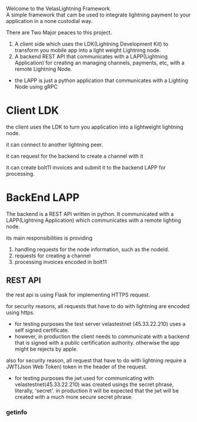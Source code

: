 Welcome to the VelasLightning Framework.  
A simple framework that cam be used to integrate lightning payment to your application in a none custodial way.

There are Two Major peaces to this project.

1. A client side which uses the LDK(Lightning Development Kit) to transform you mobile app into a light weight Lightning node.
2. A backend REST API that communicates with a LAPP(Lightning Application) for creating an managing channels, payments, etc, with a remote Lightning Node.
  - the LAPP is just a python application that communicates with a Lighting Node using gRPC

# Client LDK

the client uses the LDK to turn you application into a lightweight lightning node.

it can connect to another lightning peer.

it can request for the backend to create a channel with it

it can create bolt11 invoices and submit it to the backend LAPP for processing.

# BackEnd LAPP

The backend is a REST API written in python.
It communicated with a LAPP(Lightning Application) which communicates with a remote lighting node.

its main responsibilities is providing 
1. handling requests for the node information, such as the nodeId.
2. requests for creating a channel
3. processing invoices encoded in bolt11



## REST API

the rest api is using Flask for implementing HTTPS request.

for security reasons, all requests that have to do with lightning are encoded using https.
- for testing purposes the test server velastestnet (45.33.22.210) uses a self signed certificate.
- however, in production the client needs to communicate with a backend that is signed with a public certification authority.
  otherwise the app might be rejects by apple.

also for security reason, all request that have to do with lightning require a JWT(Json Web Token) token in the header of the request.
- for testing purposes the jwt used for communicating with velastestnet(45.33.22.210) was created usings the secret phrase, literally, 'secret'.
  in production it will be expected that the jwt will be created with a much more secure secret phrase.
  
### getinfo
